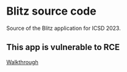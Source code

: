 # Blitz source code

Source of the Blitz application for ICSD 2023. 

## This app is vulnerable to RCE

[Walkthrough](https://github.com/icsd-ctf/ICSD/blob/master/Game%20Of%20Thrones/Machines/Blitz/Walkthrough.md
)
